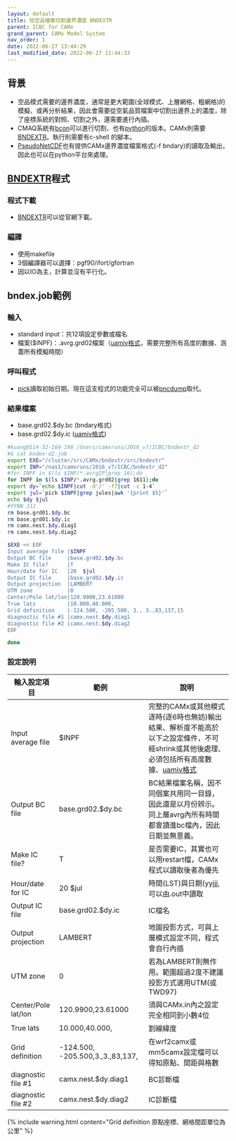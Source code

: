 ```yaml
---
layout: default
title: 從空品檔案切割邊界濃度 BNDEXTR
parent: ICBC for CAMx
grand_parent: CAMx Model System
nav_order: 1
date: 2022-06-27 13:44:29
last_modified_date: 2022-06-27 13:44:33
---
```


## 背景
- 空品模式需要的邊界濃度，通常是更大範圍(全球模式、上層網格、粗網格)的模擬、或再分析結果，因此會需要從空氣品質檔案中切割出邊界上的濃度，除了座標系統的對照、切割之外，還需要進行內插。
- CMAQ系統有[bcon][bcon]可以進行切割、也有[python][hd_bc.py]的版本。CAMx則需要[BNDEXTR][BNDEXTR]。執行則需要有c-shell 的腳本。
- [PseudoNetCDF][pseudonetcdf]也有提供CAMx邊界濃度檔案格式(-f bndary)的讀取及輸出，因此也可以在python平台來處理。

## [BNDEXTR][BNDEXTR]程式

### 程式下載
- [BNDEXTR][BNDEXTR]可以從官網下載。

### 編譯
- 使用makefile
- 3個編譯器可以選擇：pgf90/ifort/gfortran
- 因以IO為主，計算並沒有平行化。

## bndex.job範例
### 輸入
- standard input：共12項設定參數或檔名
- 檔案($INPF)：.avrg.grd02檔案（[uamiv格式][uamiv]，需要完整所有高度的數據、涵蓋所有模擬時間）
### 呼叫程式
- [pick]()讀取初始日期。現在這支程式的功能完全可以被[pncdump][pseudonetcdf]取代。

### 結果檔案
- base.grd02.$dy.bc (bndary格式)
- base.grd02.$dy.ic ([uamiv格式][uamiv])

```bash
#kuang@114-32-164-198 /Users/camxruns/2016_v7/ICBC/bndextr_d2
#$ cat bndex-d2.job 
export EXE="/cluster/src/CAMx/bndextr/src/bndextr"
export INP="/nas1/camxruns/2016_v7/ICBC/bndextr_d2"
#for INPF in $(ls $INP/*.avrgIP|grep 16);do
for INPF in $(ls $INP/*.avrg.grd02|grep 1611);do
export dy=`echo $INPF|cut -d'/' -f7|cut -c 1-4`
export jul=`pick $INPF|grep jules|awk '{print $5}'`
echo $dy $jul
#YYNN JJJ
rm base.grd01.$dy.bc
rm base.grd01.$dy.ic
rm camx.nest.$dy.diag1
rm camx.nest.$dy.diag2

$EXE << EOF
Input average file |$INPF
Output BC file     |base.grd02.$dy.bc
Make IC file?      |T
Hour/date for IC   |20  $jul
Output IC file     |base.grd02.$dy.ic
Output projection  |LAMBERT
UTM zone           |0
Center/Pole lat/lon|120.9900,23.61000
True lats          |10.000,40.000,
Grid definition    |-124.500, -205.500, 3., 3.,83,137,15
diagnostic file #1 |camx.nest.$dy.diag1
diagnostic file #2 |camx.nest.$dy.diag2
EOF

done
```

### 設定說明

|輸入設定項目|範例|說明|
|-|-|-|
|Input average file|$INPF|完整的CAMx或其他模式逐時(逐6時也無妨)輸出結果、解析度不能高於以下之設定條件，不可經shrink或其他後處理、必須包括所有高度數據、[uamiv格式][uamiv]|
|Output BC file|base.grd02.$dy.bc|BC結果檔案名稱，因不同個案共用同一目錄，因此還是以月份辨示。同上層avrg內所有時間都會讀進bc檔內，因此日期並無意義。|
|Make IC file?|T|是否需要IC，其實也可以用restart檔，CAMx程式以讀取後者為優先|
|Hour/date for IC|20  $jul|時間(LST)與日期(yyjjj,可以由.out中讀取|
|Output IC file|base.grd02.$dy.ic|IC檔名|
|Output projection|LAMBERT|地圖投影方式，可與上層模式設定不同，程式會自行內插|
|UTM zone|0|若為LAMBERT則無作用。範圍超過2度不建議投影方式選用UTM(或TWD97)|
|Center/Pole lat/lon|120.9900,23.61000|須與CAMx.in內之設定完全相同到小數4位|
|True lats|10.000,40.000,|割線緯度|
|Grid definition|-124.500, -205.500,3.,3.,83,137, |在wrf2camx或mm5camx設定檔可以得知原點、間距與格數|
|diagnostic file #1 |camx.nest.$dy.diag1|BC診斷檔|
|diagnostic file #2 |camx.nest.$dy.diag2|IC診斷檔|

{% include warning.html content="Grid definition 原點座標、網格間距單位為公里" %}

[pseudonetcdf]: <https://github.com/barronh/pseudonetcdf/blob/master/scripts/pncgen> "PseudoNetCDF provides read, plot, and sometimes write capabilities for atmospheric science data formats including: CAMx (www.camx.org), RACM2 box-model outputs, Kinetic Pre-Processor outputs, ICARTT Data files (ffi1001), CMAQ Files, GEOS-Chem Binary Punch/NetCDF files, etc. visit  barronh /pseudonetcdf @GitHub."

[bcon]: <https://sinotec2.github.io/Focus-on-Air-Quality/GridModels/BCON/run_bconMM_RR_DM/> "CMAQ邊界條件輸入檔案之產生:run_bconMM_RR_DM.csh"
[hd_bc.py]: <https://sinotec2.github.io/Focus-on-Air-Quality/GridModels/BCON/hd_bc/> "大型網格系統切割邊界濃度、在ncrcat連結母網格CCTM_ACONC檔案時，不但耗時、耗費磁碟機空間，非常不經濟，必須另行處理，無法使用腳本或bcon.exe程式，可以python來執行。"
[BNDEXTR]: <https://www.camx.com/download/support-software/> "BNDEXTR generates boundary condition input files for a 1-way nested grid from a parent grid 3-D output file."
[uamiv]: <https://github.com/sinotec2/camxruns/wiki/CAMx(UAM)的檔案格式> "CAMx所有二進制 I / O文件的格式，乃是遵循早期UAM(城市空氣流域模型EPA，1990年）建立的慣例。 該二進制文件包含4筆不隨時間改變的表頭記錄，其後則為時間序列的數據記錄。詳見CAMx(UAM)的檔案格式"
